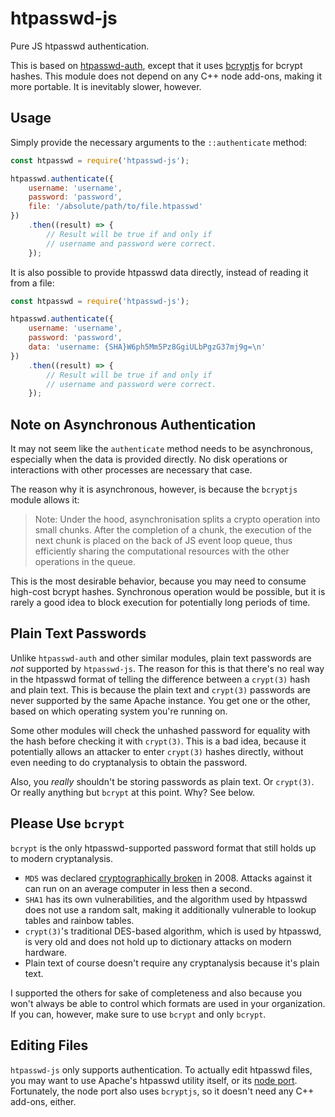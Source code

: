 # htpasswd-js

Pure JS htpasswd authentication.

This is based on [htpasswd-auth](https://www.npmjs.com/package/htpasswd-auth),
except that it uses [bcryptjs](https://www.npmjs.com/package/bcryptjs) for
bcrypt hashes. This module does not depend on any C++ node add-ons, making it
more portable. It is inevitably slower, however.


## Usage
Simply provide the necessary arguments to the `::authenticate` method:

```js
const htpasswd = require('htpasswd-js');

htpasswd.authenticate({
	username: 'username',
	password: 'password',
	file: '/absolute/path/to/file.htpasswd'
})
	.then((result) => {
		// Result will be true if and only if
		// username and password were correct.
	});
```

It is also possible to provide htpasswd data directly, instead of reading it
from a file:

```js
const htpasswd = require('htpasswd-js');

htpasswd.authenticate({
	username: 'username',
	password: 'password',
	data: 'username: {SHA}W6ph5Mm5Pz8GgiULbPgzG37mj9g=\n'
})
	.then((result) => {
		// Result will be true if and only if
		// username and password were correct.
	});
```


## Note on Asynchronous Authentication

It may not seem like the `authenticate` method needs to be asynchronous,
especially when the data is provided directly. No disk operations or
interactions with other processes are necessary that case.

The reason why it is asynchronous, however, is because the `bcryptjs` module
allows it:

> Note: Under the hood, asynchronisation splits a crypto operation into small
> chunks. After the completion of a chunk, the execution of the next chunk is
> placed on the back of JS event loop queue, thus efficiently sharing the
> computational resources with the other operations in the queue.

This is the most desirable behavior, because you may need to consume high-cost
bcrypt hashes. Synchronous operation would be possible, but it is rarely a good
idea to block execution for potentially long periods of time.


## Plain Text Passwords

Unlike `htpasswd-auth` and other similar modules, plain text passwords are
*not* supported by `htpasswd-js`. The reason for this is that there's no real
way in the htpasswd format of telling the difference between a `crypt(3)` hash
and plain text. This is because the plain text and `crypt(3)` passwords are
never supported by the same Apache instance. You get one or the other, based on
which operating system you're running on.

Some other modules will check the unhashed password for equality with the hash
before checking it with `crypt(3)`. This is a bad idea, because it potentially
allows an attacker to enter `crypt(3)` hashes directly, without even needing to
do cryptanalysis to obtain the password.

Also, you *really* shouldn't be storing passwords as plain text. Or `crypt(3)`.
Or really anything but `bcrypt` at this point. Why? See below.


## Please Use `bcrypt`

`bcrypt` is the only htpasswd-supported password format that still holds up to
modern cryptanalysis.

- `MD5` was declared
  [cryptographically broken](https://www.kb.cert.org/vuls/id/836068) in 2008.
  Attacks against it can run on an average computer in less then a second.
- `SHA1` has its own vulnerabilities, and the algorithm used by htpasswd does
  not use a random salt, making it additionally vulnerable to lookup tables and
  rainbow tables.
- `crypt(3)`'s traditional DES-based algorithm, which is used by htpasswd, is
  very old and does not hold up to dictionary attacks on modern hardware.
- Plain text of course doesn't require any cryptanalysis because it's plain
  text.

I supported the others for sake of completeness and also because you won't
always be able to control which formats are used in your organization. If you
can, however, make sure to use `bcrypt` and only `bcrypt`.


## Editing Files

`htpasswd-js` only supports authentication. To actually edit htpasswd files,
you may want to use Apache's htpasswd utility itself, or its
[node port](https://www.npmjs.com/package/htpasswd). Fortunately, the node
port also uses `bcryptjs`, so it doesn't need any C++ add-ons, either.

